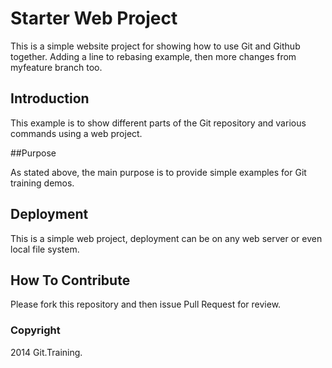 # Starter Web Project

This is a simple website project for showing how to use Git and Github together. Adding a line to rebasing example, then more changes from myfeature branch too.

## Introduction

This example is to show different parts of the Git repository and various commands using a web project.

##Purpose

As stated above, the main purpose is to provide simple examples for Git training demos.

## Deployment

This is a simple web project, deployment can be on any web server or even local file system.

## How To Contribute

Please fork this repository and then issue Pull Request for review.

### Copyright

2014 Git.Training.